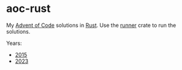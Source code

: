 # aoc-rust

My [Advent of Code](https://adventofcode.com/) solutions in [Rust](https://www.rust-lang.org/). Use the [runner](./crates/runner) crate to run the solutions.

Years:
- [2015](./crates/twenty-fifteen)
- [2023](./crates/twenty-three)
